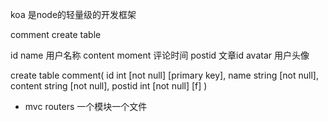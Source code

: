 koa 是node的轻量级的开发框架

comment create table

id
name 用户名称
content 
moment 评论时间
postid 文章id
avatar 用户头像

create table comment(
  id int [not null] [primary key],
  name string [not null],
  content string [not null],
  postid int [not null] [f]
)

- mvc 
  routers 一个模块一个文件